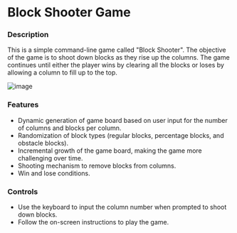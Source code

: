 # Block Shooter Game
### Description
This is a simple command-line game called "Block Shooter". The objective of the game is to shoot down blocks as they rise up the columns. The game continues until either the player wins by clearing all the blocks or loses by allowing a column to fill up to the top.

![image](https://github.com/TajnyReddy/Prosta-gra-konsolowa-typu-Bubble-Shooter/assets/59600478/36ff635f-fda7-4af1-9b45-612dcedb790d)

### Features
* Dynamic generation of game board based on user input for the number of columns and blocks per column.
* Randomization of block types (regular blocks, percentage blocks, and obstacle blocks).
* Incremental growth of the game board, making the game more challenging over time.
* Shooting mechanism to remove blocks from columns.
* Win and lose conditions.
### Controls
* Use the keyboard to input the column number when prompted to shoot down blocks.
* Follow the on-screen instructions to play the game.
